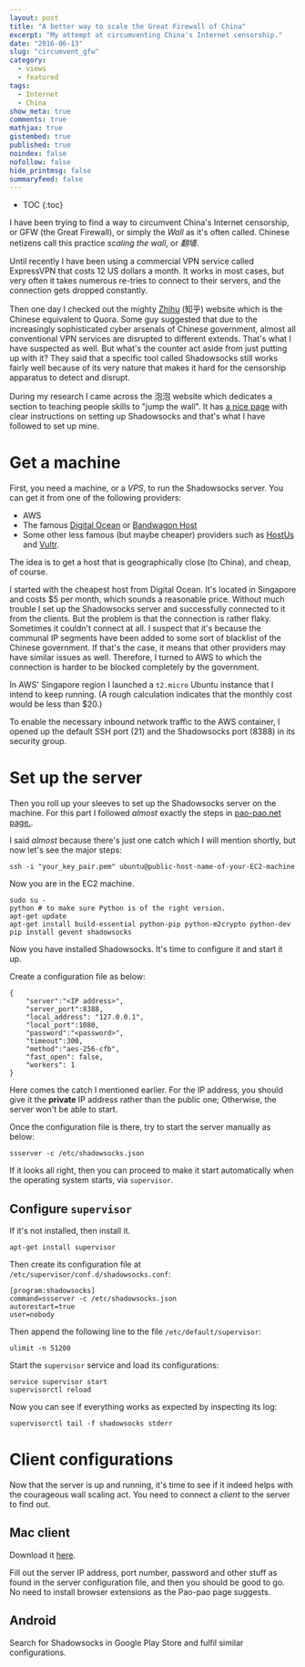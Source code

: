 ```yaml
---
layout: post
title: "A better way to scale the Great Firewall of China"
excerpt: "My attempt at circumventing China's Internet censorship."
date: "2016-06-13"
slug: "circumvent_gfw"
category: 
  - views
  - featured
tags:
  - Internet
  - China
show_meta: true
comments: true
mathjax: true
gistembed: true
published: true
noindex: false
nofollow: false
hide_printmsg: false
summaryfeed: false
---
```


* TOC
{:toc}

I have been trying to find a way to circumvent China's Internet censorship, or GFW (the Great Firewall), or simply the *Wall* as it's often called. Chinese netizens call this practice *scaling the wall*, or *翻墙*.

Until recently I have been using a commercial VPN service called ExpressVPN that costs 12 US dollars a month. It works in most cases, but very often it takes numerous re-tries to connect to their servers, and the connection gets dropped constantly.

Then one day I checked out the mighty [Zhihu](https://www.zhihu.com) (知乎) website which is the Chinese equivalent to Quora. Some guy suggested that due to the increasingly sophisticated cyber arsenals of Chinese government, almost all conventional VPN services are disrupted to different extends. That's what I have suspected as well. But what's the counter act aside from just putting up with it? They said that a specific tool called Shadowsocks still works fairly well because of its very nature that makes it hard for the censorship apparatus to detect and disrupt.

During my research I came across the 泡泡 website which dedicates a section to teaching people skills to "jump the wall". It has [a nice page](https://pao-pao.net/article/480) with clear instructions on setting up Shadowsocks and that's what I have followed to set up mine.

# Get a machine

First, you need a machine, or a *VPS*, to run the Shadowsocks server. You can get it from one of the following providers:

 - AWS
 - The famous [Digital Ocean](https://www.digitalocean.com) or [Bandwagon Host](https://bandwagonhost.com)
 - Some other less famous (but maybe cheaper) providers such as [HostUs](https://hostus.us) and [Vultr](https://www.vultr.com).

The idea is to get a host that is geographically close (to China), and cheap, of course.

I started with the cheapest host from Digital Ocean. It's located in Singapore and costs $5 per month, which sounds a reasonable price. Without much trouble I set up the Shadowsocks server and successfully connected to it from the clients. But the problem is that the connection is rather flaky. Sometimes it couldn't connect at all. I suspect that it's because the communal IP segments have been added to some sort of blacklist of the Chinese government. If that's the case, it means that other providers may have similar issues as well. Therefore, I turned to AWS to which the connection is harder to be blocked completely by the government.

In AWS' Singapore region I launched a `t2.micro` Ubuntu instance that I intend to keep running. (A rough calculation indicates that the monthly cost would be less than $20.)

To enable the necessary inbound network traffic to the AWS container, I opened up the default SSH port (21) and the Shadowsocks port (8388) in its security group.

# Set up the server
Then you roll up your sleeves to set up the Shadowsocks server on the machine. For this part I followed *almost* exactly the steps in [pao-pao.net page.](https://pao-pao.net/article/480).

I said *almost* because there's just one catch which I will mention shortly, but now let's see the major steps:

~~~~
ssh -i "your_key_pair.pem" ubuntu@public-host-name-of-your-EC2-machine
~~~~
Now you are in the EC2 machine.

~~~~
sudo su -
python # to make sure Python is of the right version.
apt-get update
apt-get install build-essential python-pip python-m2crypto python-dev
pip install gevent shadowsocks
~~~~
Now you have installed Shadowsocks. It's time to configure it and start it up.

Create a configuration file as below:

~~~~
{
    "server":"<IP address>",
    "server_port":8388,
    "local_address": "127.0.0.1",
    "local_port":1080,
    "password":"<password>",
    "timeout":300,
    "method":"aes-256-cfb",
    "fast_open": false,
    "workers": 1
}
~~~~
Here comes the catch I mentioned earlier. For the IP address, you should give it the **private** IP address rather than the public one; Otherwise, the server won't be able to start.

Once the configuration file is there, try to start the server manually as below:

~~~~
ssserver -c /etc/shadowsocks.json
~~~~

If it looks all right, then you can proceed to make it start automatically when the operating system starts, via `supervisor`.

## Configure `supervisor`
If it's not installed, then install it.

~~~~
apt-get install supervisor
~~~~
Then create its configuration file at `/etc/supervisor/conf.d/shadowsocks.conf`:

~~~~
[program:shadowsocks]
command=ssserver -c /etc/shadowsocks.json
autorestart=true
user=nobody
~~~~

Then append the following line to the file `/etc/default/supervisor`:

~~~~
ulimit -n 51200
~~~~

Start the `supervisor` service and load its configurations:

~~~~
service supervisor start
supervisorctl reload
~~~~

Now you can see if everything works as expected by inspecting its log:

~~~~
supervisorctl tail -f shadowsocks stderr
~~~~

# Client configurations

Now that the server is up and running, it's time to see if it indeed helps with the courageous wall scaling act. You need to connect a *client* to the server to find out.

## Mac client

Download it [here](https://github.com/shadowsocks/shadowsocks-iOS/releases).

Fill out the server IP address, port number, password and other stuff as found in the server configuration file, and then you should be good to go. No need to install browser extensions as the Pao-pao page suggests.

## Android

Search for Shadowsocks in Google Play Store and fulfil similar configurations.
